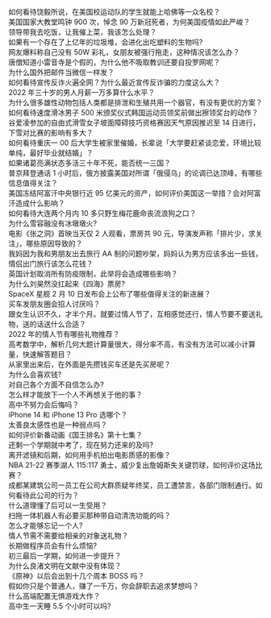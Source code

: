 如何看待饶毅所说，在美国校运动队的学生就能上哈佛等一众名校？  
美国国家大教堂鸣钟 900 次，悼念 90 万新冠死者，为何美国疫情如此严峻？  
领导带我去吃饭，让我催上菜，我该怎么处理？  
如果有一个存在了上亿年的垃圾堆，会进化出吃塑料的生物吗?  
网友爆料称自己没有 50W 彩礼，女朋友被强行拖走，这种情况该怎么办？  
唐僧知道小雷音寺是个假的，为什么他不吸取教训还要自投罗网呢？  
为什么国外把邮件当微信一样发？  
如何看待宣传反诈火遍全网？为什么最近宣传反诈骗的力度这么大？  
2022 年三十岁的男人月薪一万多算什么水平？  
为什么很多雄性动物包括人类都是排泄和生殖共用一个器官，有没有更优的方案？  
如何看待速度滑冰男子 500 米颁奖仪式韩国运动员领奖前做出擦领奖台的动作？  
谷爱凌参加的自由式滑雪女子坡面障碍技巧资格赛因天气原因推迟至 14 日进行，下雪对比赛的影响有多大？  
如何看待重庆一 00 后大学生被家里催婚，长辈说「大学要赶紧谈恋爱，环境比较单纯，最好毕业就结婚」？  
如果诸葛亮满状态多活三十年不死，能否统一三国？  
普京拜登通话 1 小时后，俄方披露美国对所谓「俄侵乌」的论调已达顶峰，有哪些信息值得关注？  
美国冻结阿富汗中央银行近 95 亿美元的资产，如何评价美国这一举措？会对阿富汗造成什么影响？  
如何看待大连两个月内 10 多只野生梅花鹿命丧流浪狗之口？  
为什么雪容融没有冰墩墩火?  
电影《张之洞》首映当天仅 2 人观看，票房共 90 元，导演发声称「排片少，求关注」，哪些原因导致的？  
我妈因为我和男朋友出去旅行 AA 制的问题吵架，妈妈认为男方应该多出一些钱，情侣出门旅行该怎么花钱？  
英国计划取消所有防疫限制，此举将会造成哪些影响？  
为什么刘昊然没扛起来《四海》票房?  
SpaceX 星舰 2 月 10 日发布会上公布了哪些值得关注的新进展？  
买车发朋友圈会招人讨厌吗？  
跟女生认识不久，才半个月。就要过情人节了，互相感觉还行，情人节要不要送礼物，送的话送什么合适？  
2022 年的情人节有哪些礼物推荐？  
高考数学中，解析几何大题计算量很大，得分率不高，有没有方法可以减小计算量，快速解答题目？  
从家里出来后，在外面是先攒钱买车还是先买房呢？  
为什么会喜欢钱?  
对自己各个方面不自信怎么办?  
怎么样才能放下一个人不再想关于他的事？  
高中不努力会后悔吗？  
iPhone 14 和 iPhone 13 Pro 选哪个？  
太善良太感性也是一种弱点吗？  
如何评价新番动画《国王排名》第十七集？  
还剩一个学期就中考了，现在努力还来的及吗?  
离开滤镜和后期，如何用手机拍出电影质感的影像？  
NBA 21-22 赛季湖人 115:117 勇士，威少复出詹姆斯失关键罚球，如何评价这场比赛？  
成都某建筑公司一员工在公司大群质疑年终奖，员工遭禁言，各部门限制通行。如何看待此公司的行为？  
什么道理懂了后可以一生受用？  
扫拖一体机器人有必要买那种带自动清洗功能的吗？  
怎么才能够忘记一个人?  
情人节需不需要给相亲的对象送礼物？  
长期做程序员会有什么烦恼?  
初三最后一学期，如何进一步提升？  
为什么良渚文明在文献中没有体现？  
《原神》以后会出到十几个周本 BOSS 吗？  
假如你只是个普通人，赚了一千万，你会辞职去追求梦想吗？  
什么高端配置无惧游戏大作？  
高中生一天睡 5.5 个小时可以吗?  
